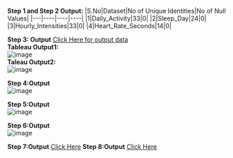 **Step 1 and Step 2 Output:**
|S.No|Dataset|No of Unique Identities|No of Null Values|
|---|----|----|----|
|1|Daily_Activity|33|0|
|2|Sleep_Day|24|0|
|3|Hourly_Intensities|33|0|
|4|Heart_Rate_Seconds|14|0|

**Step 3: Output**
[Click Here for output data](https://docs.google.com/spreadsheets/d/1bZrA081TtnFQ0zZ81R1qmAClhVnE5WDjWb3MwSi83qs/edit#gid=796738657)
<br/>
**Tableau Output1:**
<br/>
![image](https://github.com/AADITYAPRABALCHAWLA/Data-Analysis-Project2---How-Can-a-Wellness-Technology-Company-Play-It-Smart-/assets/103323016/0d4d0781-6377-450a-bd22-59790d32e8fe)
<br/>
**Taleau Output2:**
<br/>
![image](https://github.com/AADITYAPRABALCHAWLA/Data-Analysis-Project2---How-Can-a-Wellness-Technology-Company-Play-It-Smart-/assets/103323016/3fffd6e5-f1f6-4018-b88d-0612a5c08b02)
<br/>

**Step 4:Output**
<br/>
![image](https://github.com/AADITYAPRABALCHAWLA/Data-Analysis-Project2---How-Can-a-Wellness-Technology-Company-Play-It-Smart-/assets/103323016/c9afa1de-e688-4b54-ac59-5dfb503ae776)
<br/>

**Step 5:Output**
<br/>
![image](https://github.com/AADITYAPRABALCHAWLA/Data-Analysis-Project2---How-Can-a-Wellness-Technology-Company-Play-It-Smart-/assets/103323016/d3af2571-22b3-4372-8636-38bd5c9950ee)
<br/>

**Step 6:Output**
<br/>
![image](https://github.com/AADITYAPRABALCHAWLA/Data-Analysis-Project2---How-Can-a-Wellness-Technology-Company-Play-It-Smart-/assets/103323016/ce32c11e-82f1-415e-b2cc-cc3c69dba8ba)

**Step 7:Output**
[Click Here](https://docs.google.com/spreadsheets/d/1nAsF9FXpJe7zaHxa0F4BpfIWsiq8XQHFDA4Xqqemiok/edit#gid=494577538)
**Step 8:Output**
[Click Here](https://docs.google.com/spreadsheets/d/1VQdKwuyPY4b-E2lRuWkWdqeHYNyociJ83Gk-XEOxJ5U/edit#gid=1046858814)
